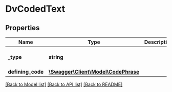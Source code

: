 # DvCodedText

## Properties
Name | Type | Description | Notes
------------ | ------------- | ------------- | -------------
**_type** | **string** |  | [optional] [default to 'DV_CODED_TEXT']
**defining_code** | [**\Swagger\Client\Model\CodePhrase**](CodePhrase.md) |  | 

[[Back to Model list]](../../README.md#documentation-for-models) [[Back to API list]](../../README.md#documentation-for-api-endpoints) [[Back to README]](../../README.md)

